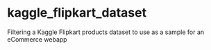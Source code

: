 # kaggle_flipkart_dataset

Filtering a Kaggle Flipkart products dataset to use as a sample for an eCommerce webapp

